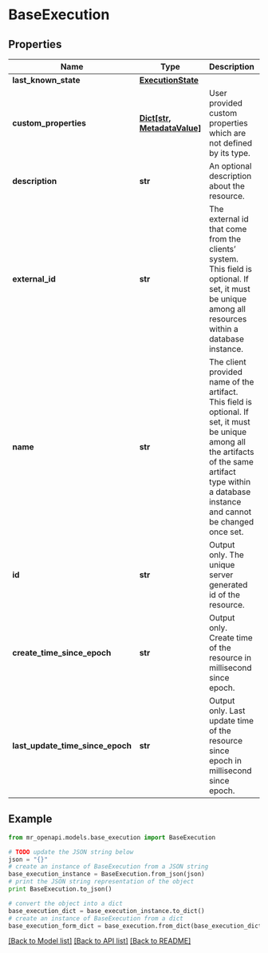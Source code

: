 # BaseExecution


## Properties
Name | Type | Description | Notes
------------ | ------------- | ------------- | -------------
**last_known_state** | [**ExecutionState**](ExecutionState.md) |  | [optional] 
**custom_properties** | [**Dict[str, MetadataValue]**](MetadataValue.md) | User provided custom properties which are not defined by its type. | [optional] 
**description** | **str** | An optional description about the resource. | [optional] 
**external_id** | **str** | The external id that come from the clients’ system. This field is optional. If set, it must be unique among all resources within a database instance. | [optional] 
**name** | **str** | The client provided name of the artifact. This field is optional. If set, it must be unique among all the artifacts of the same artifact type within a database instance and cannot be changed once set. | [optional] 
**id** | **str** | Output only. The unique server generated id of the resource. | [optional] [readonly] 
**create_time_since_epoch** | **str** | Output only. Create time of the resource in millisecond since epoch. | [optional] [readonly] 
**last_update_time_since_epoch** | **str** | Output only. Last update time of the resource since epoch in millisecond since epoch. | [optional] [readonly] 

## Example

```python
from mr_openapi.models.base_execution import BaseExecution

# TODO update the JSON string below
json = "{}"
# create an instance of BaseExecution from a JSON string
base_execution_instance = BaseExecution.from_json(json)
# print the JSON string representation of the object
print BaseExecution.to_json()

# convert the object into a dict
base_execution_dict = base_execution_instance.to_dict()
# create an instance of BaseExecution from a dict
base_execution_form_dict = base_execution.from_dict(base_execution_dict)
```
[[Back to Model list]](../README.md#documentation-for-models) [[Back to API list]](../README.md#documentation-for-api-endpoints) [[Back to README]](../README.md)


